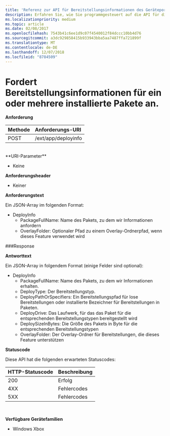 ```yaml
---
title: 'Referenz zur API für Bereitstellungsinformationen des Geräteportals '
description: Erfahren Sie, wie Sie programmgesteuert auf die API für die Bereitstellung von Informationen zugreifen.
ms.localizationpriority: medium
ms.topic: article
ms.date: 02/08/2017
ms.openlocfilehash: 7543b41c6ee1d9c07f4540012f84dccc10bb4d76
ms.sourcegitcommit: a3dc929858415b933943bba5aa7487ffa721899f
ms.translationtype: MT
ms.contentlocale: de-DE
ms.lasthandoff: 12/07/2018
ms.locfileid: "8784509"
---
```

# <a name="requests-deployment-information-for-one-or-more-installed-packages"></a>Fordert Bereitstellungsinformationen für ein oder mehrere installierte Pakete an.

**Anforderung**

Methode      | Anforderungs-URI
:------     | :------
POST | /ext/app/deployinfo
<br />
**URI-Parameter**

 - Keine

**Anforderungsheader**

- Keiner

**Anforderungstext**

Ein JSON-Array im folgenden Format:

* DeployInfo
  * PackageFullName: Name des Pakets, zu dem wir Informationen anfordern
  * OverlayFolder: Optionaler Pfad zu einem Overlay-Ordnerpfad, wenn dieses Feature verwendet wird

###<a name="response"></a>Response

**Antworttext**

Ein JSON-Array in folgendem Format (einige Felder sind optional):

* DeployInfo
  * PackageFullName: Name des Pakets, zu dem wir Informationen erhalten.
  * DeployType: Der Bereitstellungstyp.
  * DeployPathOrSpecifiers: Ein Bereitstellungspfad für lose Bereitstellungen oder installierte Bezeichner für Bereitstellungen in Paketen.
  * DeployDrive: Das Laufwerk, für das das Paket für die entsprechenden Bereitstellungstypen bereitgestellt wird
  * DeploySizeInBytes: Die Größe des Pakets in Byte für die entsprechenden Bereitstellungstypen
  * OverlayFolder: Der Overlay-Ordner für Bereitstellungen, die dieses Feature unterstützen

**Statuscode**

Diese API hat die folgenden erwarteten Statuscodes:

HTTP-Statuscode      | Beschreibung
:------     | :-----
200 | Erfolg
4XX | Fehlercodes
5XX | Fehlercodes
<br />

**Verfügbare Gerätefamilien**

* Windows Xbox